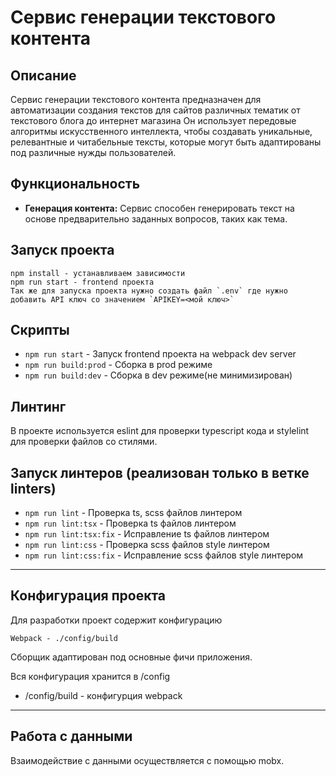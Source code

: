 # Сервис генерации текстового контента

## Описание

Сервис генерации текстового контента предназначен для автоматизации создания текстов для сайтов различных тематик от текстового блога до интернет магазина Он использует передовые алгоритмы искусственного интеллекта, чтобы создавать уникальные, релевантные и читабельные тексты, которые могут быть адаптированы под различные нужды пользователей.

## Функциональность

- **Генерация контента:** Сервис способен генерировать текст на основе предварительно заданных вопросов, таких как тема.

## Запуск проекта
```
npm install - устанавливаем зависимости
npm run start - frontend проекта
Так же для запуска проекта нужно создать файл `.env` где нужно добавить API ключ со значением `APIKEY=<мой ключ>`
```

## Скрипты

- `npm run start` - Запуск frontend проекта на webpack dev server
- `npm run build:prod` - Сборка в prod режиме
- `npm run build:dev` - Сборка в dev режиме(не минимизирован)

## Линтинг

В проекте используется eslint для проверки typescript кода и stylelint для проверки файлов со стилями.

## Запуск линтеров (реализован только в ветке linters)
- `npm run lint` - Проверка ts, scss файлов линтером
- `npm run lint:tsx` - Проверка ts файлов линтером
- `npm run lint:tsx:fix` - Исправление ts файлов линтером
- `npm run lint:css` - Проверка scss файлов style линтером
- `npm run lint:css:fix` - Исправление scss файлов style линтером

----

## Конфигурация проекта

Для разработки проект содержит конфигурацию

`Webpack - ./config/build`

Cборщик адаптирован под основные фичи приложения.

Вся конфигурация хранится в /config

- /config/build - конфигурция webpack

----

## Работа с данными

Взаимодействие с данными осуществляется с помощью mobx.

